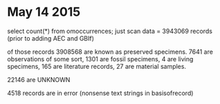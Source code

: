 # May 14 2015

select count(*) from omoccurrences; just scan data = 3943069 records (prior to adding AEC and GBIf)

of those records 3908568 are known as preserved specimens. 7641 are observations of some sort, 1301 are fossil specimens, 4 are living specimens, 165 are literature records, 27 are material samples.

22146 are UNKNOWN

4518 records are in error (nonsense text strings in basisofrecord)






